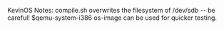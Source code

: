 KevinOS Notes:
compile.sh overwrites the filesystem of /dev/sdb -- be careful!
$qemu-system-i386 os-image can be used for quicker testing. 
